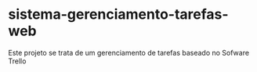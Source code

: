 # sistema-gerenciamento-tarefas-web
Este projeto se trata de um gerenciamento de tarefas baseado no Sofware Trello
